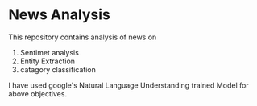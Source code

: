 # News Analysis
This repository contains analysis of news on 
1. Sentimet analysis
2. Entity Extraction
3. catagory classification

I have used google's Natural Language Understanding trained Model for above objectives.
